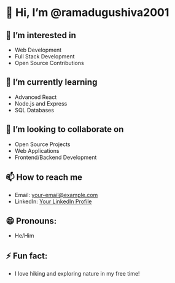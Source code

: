# 👋 Hi, I’m @ramadugushiva2001

## 👀 I’m interested in
- Web Development
- Full Stack Development
- Open Source Contributions

## 🌱 I’m currently learning
- Advanced React
- Node.js and Express
- SQL Databases

## 💞️ I’m looking to collaborate on
- Open Source Projects
- Web Applications
- Frontend/Backend Development

## 📫 How to reach me
- Email: [your-email@example.com](mailto:your-email@example.com)
- LinkedIn: [Your LinkedIn Profile](https://www.linkedin.com/in/your-profile)

## 😄 Pronouns: 
- He/Him

## ⚡ Fun fact:
- I love hiking and exploring nature in my free time!
